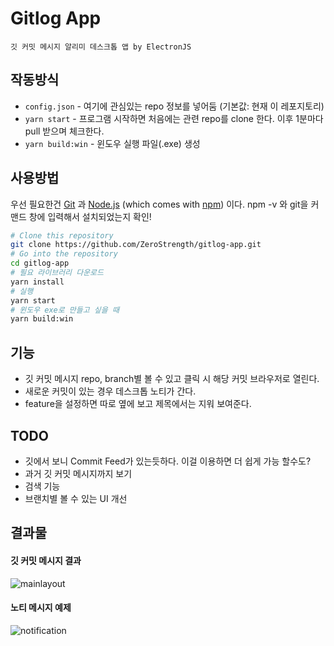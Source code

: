 # Gitlog App

```깃 커밋 메시지 알리미 데스크톱 앱 by ElectronJS```

## 작동방식

- `config.json` - 여기에 관심있는 repo 정보를 넣어둠 (기본값: 현재 이 레포지토리)
- `yarn start` - 프로그램 시작하면 처음에는 관련 repo를 clone 한다. 이후 1분마다 pull 받으며 체크한다.
- `yarn build:win` - 윈도우 실행 파일(.exe) 생성

## 사용방법

우선 필요한건 [Git](https://git-scm.com) 과 [Node.js](https://nodejs.org/en/download/) (which comes with [npm](http://npmjs.com)) 이다. npm -v 와 git을 커맨드 창에 입력해서 설치되었는지 확인!

```bash
# Clone this repository
git clone https://github.com/ZeroStrength/gitlog-app.git
# Go into the repository
cd gitlog-app
# 필요 라이브러리 다운로드
yarn install
# 실행
yarn start
# 윈도우 exe로 만들고 싶을 때
yarn build:win
```


## 기능
- 깃 커밋 메시지 repo, branch별 볼 수 있고 클릭 시 해당 커밋 브라우저로 열린다.
- 새로운 커밋이 있는 경우 데스크톱 노티가 간다.
- feature을 설정하면 따로 옆에 보고 제목에서는 지워 보여준다.

## TODO
- 깃에서 보니 Commit Feed가 있는듯하다. 이걸 이용하면 더 쉽게 가능 할수도?
- 과거 깃 커밋 메시지까지 보기
- 검색 기능
- 브랜치별 볼 수 있는 UI 개선

## 결과물

#### 깃 커밋 메시지 결과
![mainlayout](screenshots/mainlayout_v1.0.1.png)

#### 노티 메시지 예제
![notification](screenshots/pushnotification_v1.0.1.png)

